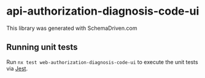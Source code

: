 
# api-authorization-diagnosis-code-ui

This library was generated with SchemaDriven.com

## Running unit tests

Run `nx test web-authorization-diagnosis-code-ui` to execute the unit tests via [Jest](https://jestjs.io).

